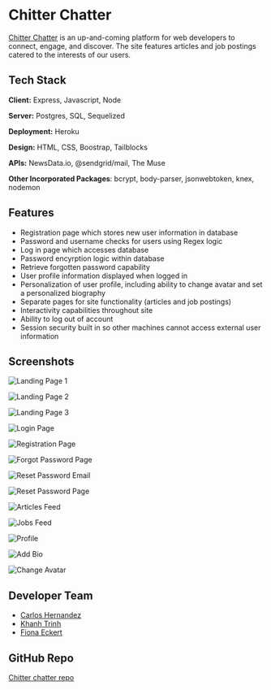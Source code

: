 
# Chitter Chatter

[Chitter Chatter](https://chitterchatterchitterchatter.herokuapp.com/) is an up-and-coming platform for web developers
to connect, engage, and discover. The site features articles and
job postings catered to the interests of our users. 

## Tech Stack

**Client:** Express, Javascript, Node

**Server:**  Postgres, SQL, Sequelized

**Deployment:** Heroku

**Design:** HTML, CSS, Boostrap, Tailblocks

**APIs:** NewsData.io, @sendgrid/mail, The Muse

**Other Incorporated Packages**: bcrypt, body-parser, 
jsonwebtoken, knex, nodemon


## Features

- Registration page which stores new user information in database
- Password and username checks for users using Regex logic
- Log in page which accesses database
- Password encyrption logic within database
- Retrieve forgotten password capability 
- User profile information displayed when logged in
- Personalization of user profile, including ability to change avatar and set a personalized biography
- Separate pages for site functionality (articles and job postings)
- Interactivity capabilities throughout site
- Ability to log out of account
- Session security built in so other machines cannot access external user information


## Screenshots

![Landing Page 1](./screenshots/Landing_Page1.png)

![Landing Page 2](./screenshots/Landing_Page2.png)

![Landing Page 3](./screenshots/Landing_Page3.png)

![Login Page](./screenshots/Login.png)

![Registration Page](./screenshots/Registration.png)

![Forgot Password Page](./screenshots/Forgot_Password.png.png)

![Reset Password Email](./screenshots/Reset_Password_Email.png)

![Reset Password Page](./screenshots/Reset_Password.png)

![Articles Feed](./screenshots/Articles_Feed.png)

![Jobs Feed](./screenshots/Jobs_Feed.png)

![Profile](./screenshots/Profile.png)

![Add Bio](./screenshots/Add_Bio.png)

![Change Avatar](./screenshots/Change_Avatar.png)

## Developer Team

- [Carlos Hernandez](https://www.linkedin.com/in/carloshdzrco/)
- [Khanh Trinh](https://www.linkedin.com/in/khanh-trinh-056501a5/)
- [Fiona Eckert](https://www.linkedin.com/in/fiona-eckert/)

## GitHub Repo

[Chitter chatter repo](https://github.com/fionaeckert/fullstackproject)

